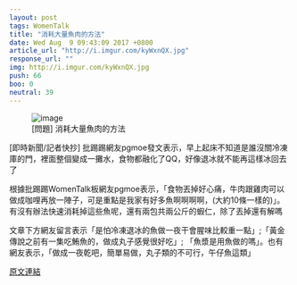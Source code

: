 ```yaml
---
layout: post
tags: WomenTalk
title: "消耗大量魚肉的方法"
date: Wed Aug  9 09:43:09 2017 +0800
article_url: "http://i.imgur.com/kyWxnQX.jpg"
response_url: ""
img: http://i.imgur.com/kyWxnQX.jpg
push: 66
boo: 0
neutral: 39
---
```


<figure>
<img src="http://i.imgur.com/kyWxnQX.jpg" alt="image">
<figcaption>
[問題] 消耗大量魚肉的方法
</figcaption>
</figure>



[即時新聞/記者快抄] 批踢踢網友pgmoe發文表示，早上起床不知道是誰沒關冷凍庫的門，裡面整個變成一攤水，食物都融化了QQ，好像退冰就不能再這樣冰回去了

根據批踢踢WomenTalk板網友pgmoe表示，「食物丟掉好心痛，牛肉跟雞肉可以做成咖哩再放一陣子，可是重點是我家有好多魚啊啊啊啊，(大約10條一樣的)」。有沒有辦法快速消耗掉這些魚呢，還有兩包共兩公斤的蝦仁，除了丟掉還有解嗎

文章下方網友留言表示「是怕冷凍退冰的魚做一夜干會腥味比較重一點」;「黃金傳說之前有一集吃鮪魚的，做成丸子感覺很好吃」; 「魚漿是用魚做的嗎」。也有網友表示，「做成一夜乾吧，簡單易做，丸子類的不可行，午仔魚這類」

<a href = "https://www.ptt.cc/bbs/WomenTalk/M.1502242991.A.56E.html">原文連結</a>

